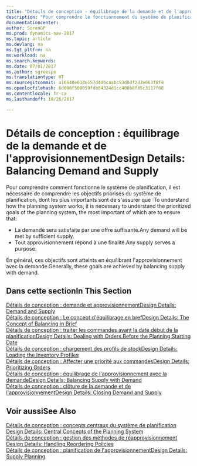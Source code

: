 ```yaml
---
title: "Détails de conception - équilibrage de la demande et de l'approvisionnement"
description: "Pour comprendre le fonctionnement du système de planification, il est nécessaire de comprendre les objectifs prioritaires du système de planification."
documentationcenter: 
author: SorenGP
ms.prod: dynamics-nav-2017
ms.topic: article
ms.devlang: na
ms.tgt_pltfrm: na
ms.workload: na
ms.search.keywords: 
ms.date: 07/01/2017
ms.author: sgroespe
ms.translationtype: HT
ms.sourcegitcommit: a16640e014e157d4dbcaabc53d0df2d3e063f8f9
ms.openlocfilehash: 6d008f508059fdb04324d1cc400b8f85c3117f68
ms.contentlocale: fr-ca
ms.lasthandoff: 10/26/2017

---
```

# <a name="design-details-balancing-demand-and-supply"></a><span data-ttu-id="d3f85-103">Détails de conception : équilibrage de la demande et de l'approvisionnement</span><span class="sxs-lookup"><span data-stu-id="d3f85-103">Design Details: Balancing Demand and Supply</span></span>
<span data-ttu-id="d3f85-104">Pour comprendre comment fonctionne le système de planification, il est nécessaire de comprendre les objectifs priorisés du système de planification, dont les plus importants sont de s'assurer que :</span><span class="sxs-lookup"><span data-stu-id="d3f85-104">To understand how the planning system works, it is necessary to understand the prioritized goals of the planning system, the most important of which are to ensure that:</span></span>  

- <span data-ttu-id="d3f85-105">La demande sera satisfaite par une offre suffisante.</span><span class="sxs-lookup"><span data-stu-id="d3f85-105">Any demand will be met by sufficient supply.</span></span>  
- <span data-ttu-id="d3f85-106">Tout approvisionnement répond à une finalité.</span><span class="sxs-lookup"><span data-stu-id="d3f85-106">Any supply serves a purpose.</span></span>  

<span data-ttu-id="d3f85-107">En général, ces objectifs sont atteints en équilibrant l'approvisionnement avec la demande.</span><span class="sxs-lookup"><span data-stu-id="d3f85-107">Generally, these goals are achieved by balancing supply with demand.</span></span>  

## <a name="in-this-section"></a><span data-ttu-id="d3f85-108">Dans cette section</span><span class="sxs-lookup"><span data-stu-id="d3f85-108">In This Section</span></span>  
[<span data-ttu-id="d3f85-109">Détails de conception : demande et approvisionnement</span><span class="sxs-lookup"><span data-stu-id="d3f85-109">Design Details: Demand and Supply</span></span>](design-details-demand-and-supply.md)  
[<span data-ttu-id="d3f85-110">Détails de conception : Le concept d'équilibrage en bref</span><span class="sxs-lookup"><span data-stu-id="d3f85-110">Design Details: The Concept of Balancing in Brief</span></span>](design-details-the-concept-of-balancing-in-brief.md)  
[<span data-ttu-id="d3f85-111">Détails de conception : traiter les commandes avant la date début de la planification</span><span class="sxs-lookup"><span data-stu-id="d3f85-111">Design Details: Dealing with Orders Before the Planning Starting Date</span></span>](design-details-dealing-with-orders-before-the-planning-starting-date.md)  
[<span data-ttu-id="d3f85-112">Détails de conception : chargement des profils de stock</span><span class="sxs-lookup"><span data-stu-id="d3f85-112">Design Details: Loading the Inventory Profiles</span></span>](design-details-loading-the-inventory-profiles.md)  
[<span data-ttu-id="d3f85-113">Détails de conception : Affecter une priorité aux commandes</span><span class="sxs-lookup"><span data-stu-id="d3f85-113">Design Details: Prioritizing Orders</span></span>](design-details-prioritizing-orders.md)  
[<span data-ttu-id="d3f85-114">Détails de conception : équilibrage de l'approvisionnement avec la demande</span><span class="sxs-lookup"><span data-stu-id="d3f85-114">Design Details: Balancing Supply with Demand</span></span>](design-details-balancing-supply-with-demand.md)  
[<span data-ttu-id="d3f85-115">Détails de conception : clôture de la demande et de l'approvisionnement</span><span class="sxs-lookup"><span data-stu-id="d3f85-115">Design Details: Closing Demand and Supply</span></span>](design-details-closing-demand-and-supply.md)  

## <a name="see-also"></a><span data-ttu-id="d3f85-116">Voir aussi</span><span class="sxs-lookup"><span data-stu-id="d3f85-116">See Also</span></span>  
<span data-ttu-id="d3f85-117">[Détails de conception : concepts centraux du système de planification](design-details-central-concepts-of-the-planning-system.md) </span><span class="sxs-lookup"><span data-stu-id="d3f85-117">[Design Details: Central Concepts of the Planning System](design-details-central-concepts-of-the-planning-system.md) </span></span>  
<span data-ttu-id="d3f85-118">[Détails de conception : gestion des méthodes de réapprovisionnement](design-details-handling-reordering-policies.md) </span><span class="sxs-lookup"><span data-stu-id="d3f85-118">[Design Details: Handling Reordering Policies](design-details-handling-reordering-policies.md) </span></span>  
[<span data-ttu-id="d3f85-119">Détails de conception : planification de l'approvisionnement</span><span class="sxs-lookup"><span data-stu-id="d3f85-119">Design Details: Supply Planning</span></span>](design-details-supply-planning.md)

